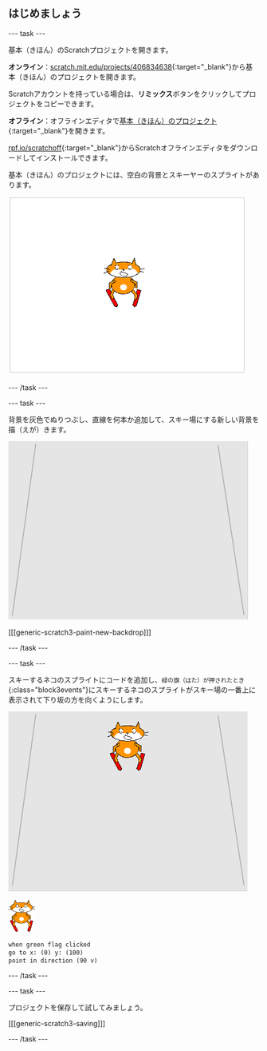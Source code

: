 ## はじめましょう

--- task ---

基本（きほん）のScratchプロジェクトを開きます。

**オンライン**：[scratch.mit.edu/projects/406834638](https://scratch.mit.edu/projects/406834638){:target="_blank"}から基本（きほん）のプロジェクトを開きます。

Scratchアカウントを持っている場合は、**リミックス**ボタンをクリックしてプロジェクトをコピーできます。

**オフライン**：オフラインエディタで[基本（きほん）のプロジェクト](http://rpf.io/p/ja-JP/scratch-cat-goes-skiing-go){:target="_blank"}を開きます。

[rpf.io/scratchoff](http://rpf.io/scratchoff){:target="_blank"}からScratchオフラインエディタをダウンロードしてインストールできます。

基本（きほん）のプロジェクトには、空白の背景とスキーヤーのスプライトがあります。

![基本（きほん）のプロジェクト](images/starter_project.png)

--- /task ---

--- task ---

背景を灰色でぬりつぶし、直線を何本か追加して、スキー場にする新しい背景を描（えが）きます。

![スキー場の背景](images/backdrop.png)

[[[generic-scratch3-paint-new-backdrop]]]

--- /task ---

--- task ---

スキーするネコのスプライトにコードを追加し、`緑の旗（はた）が押されたとき`{:class="block3events"}にスキーするネコのスプライトがスキー場の一番上に表示されて下り坂の方を向くようにします。

![斜面上のスキーヤー](images/skier_on_the_slope.png)

![スキーヤーのスプライト](images/skier_sprite_small.png)

```blocks3
when green flag clicked
go to x: (0) y: (100)
point in direction (90 v)
```

--- /task ---

--- task ---

プロジェクトを保存して試してみましょう。

[[[generic-scratch3-saving]]]

--- /task ---

